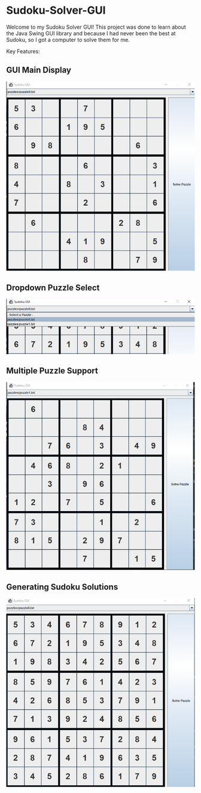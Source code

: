 # Sudoku-Solver-GUI

Welcome to my Sudoku Solver GUI! This project was done to learn about the Java Swing GUI library and because I had never been the best at Sudoku, so I got a computer to solve them for me.

Key Features:
## GUI Main Display
![alt text](https://github.com/chrischang5/Sudoku-Explorer/blob/main/readme/unsolvedpuzzle.png?raw=true)

## Dropdown Puzzle Select
![alt text](https://github.com/chrischang5/Sudoku-Explorer/blob/main/readme/puzzleselect.png?raw=true)

## Multiple Puzzle Support
![alt text](https://github.com/chrischang5/Sudoku-Explorer/blob/main/readme/unsolvedpuzzle2.png?raw=true)

## Generating Sudoku Solutions
![alt text](https://github.com/chrischang5/Sudoku-Explorer/blob/main/readme/solvedpuzzle.png?raw=true)
